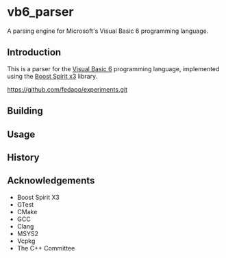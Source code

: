 # vb6_parser

A parsing engine for Microsoft's Visual Basic 6 programming language.

## Introduction

This is a parser for the [Visual Basic 6](https://en.wikipedia.org/wiki/Visual_Basic) programming language, implemented using the [Boost Spirit x3](https://www.boost.org/doc/libs/develop/libs/spirit/doc/x3/html/index.html) library.

https://github.com/fedapo/experiments.git

## Building

## Usage

## History

## Acknowledgements

- Boost Spirit X3
- GTest
- CMake
- GCC
- Clang
- MSYS2
- Vcpkg
- The C++ Committee
